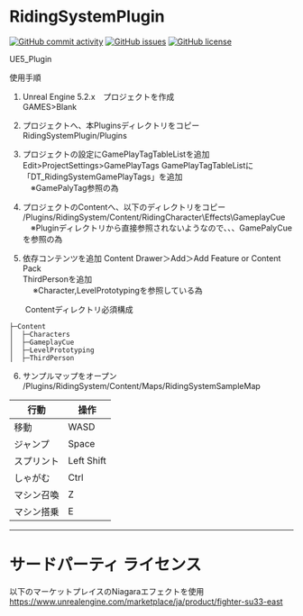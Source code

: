 # RidingSystemPlugin

[![GitHub commit activity](https://img.shields.io/github/commit-activity/m/koiusa/RidingSystemPlugin)](https://github.com/koiusa/RidingSystemPlugin/graphs/commit-activity)
[![GitHub issues](https://img.shields.io/github/issues/koiusa/RidingSystemPlugin)](https://github.com/koiusa/RidingSystemPlugin/issues)
[![GitHub license](https://img.shields.io/github/license/koiusa/RidingSystemPlugin)](https://github.com/koiusa/RidingSystemPlugin/blob/main/LICENSE)

UE5_Plugin

使用手順

1. Unreal Engine 5.2.x　プロジェクトを作成  
  GAMES>Blank

2. プロジェクトへ、本Pluginsディレクトリをコピー  
  RidingSystemPlugin/Plugins  
 
3. プロジェクトの設定にGamePlayTagTableListを追加  
  Edit>ProjectSettings>GamePlayTags
   GamePlayTagTableListに「DT_RidingSystemGamePlayTags」を追加   
  　※GamePalyTag参照の為  

4. プロジェクトのContentへ、以下のディレクトリをコピー  
  /Plugins/RidingSystem/Content/RidingCharacter\Effects\GameplayCue  
  　※Pluginディレクトリから直接参照されないようなので、、、GamePalyCueを参照の為  

5. 依存コンテンツを追加
 Content Drawer＞Add＞Add Feature or Content Pack  
   ThirdPersonを追加  
 　 ※Character,LevelPrototypingを参照している為

　　Contentディレクトリ必須構成
```
├─Content
│  ├─Characters
│  ├─GameplayCue
│  ├─LevelPrototyping
│  ├─ThirdPerson
``` 

6. サンプルマップをオープン  
  /Plugins/RidingSystem/Content/Maps/RidingSystemSampleMap

| 行動 | 操作 |
| ---- | ---- |
| 移動 | WASD |
| ジャンプ | Space |
| スプリント | Left Shift |
| しゃがむ | Ctrl |
| マシン召喚 | Z |  　  
| マシン搭乗 | E | 

---

# サードパーティ ライセンス

以下のマーケットプレイスのNiagaraエフェクトを使用  
https://www.unrealengine.com/marketplace/ja/product/fighter-su33-east
